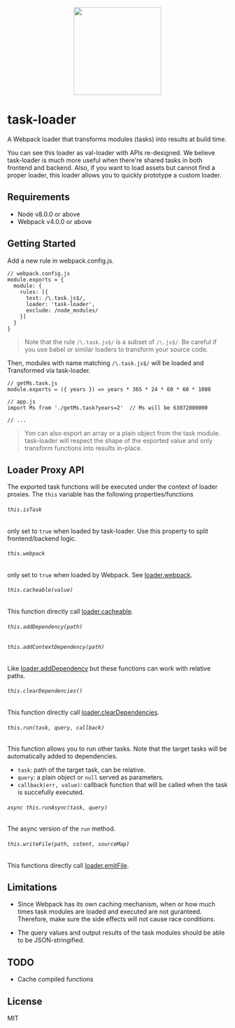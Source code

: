 <div align="center">
  <a href="https://github.com/webpack/webpack">
    <img width="200" height="200" src="https://webpack.js.org/assets/icon-square-big.svg">
  </a>
</div>

# task-loader

A Webpack loader that transforms modules (tasks) into results at build time.

You can see this loader as val-loader with APIs re-designed. We believe
task-loader is much more useful when there're shared tasks in both frontend and
backend. Also, if you want to load assets but cannot find a proper loader, this
loader allows you to quickly prototype a custom loader.

## Requirements

- Node v8.0.0 or above
- Webpack v4.0.0 or above

## Getting Started

Add a new rule in webpack.config.js.

```
// webpack.config.js
module.exports = {
  module: {
    rules: [{
      test: /\.task.js$/,
      loader: 'task-loader',
      exclude: /node_modules/
    }]
  }
}
```

> Note that the rule `/\.task.js$/` is a subset of `/\.js$/`. Be careful if you use
> babel or similar loaders to transform your source code.

Then, modules with name matching `/\.task.js$/` will be loaded and Transformed via task-loader.

```
// getMs.task.js
module.exports = ({ years }) => years * 365 * 24 * 60 * 60 * 1000

```

```
// app.js
import Ms from './getMs.task?years=2'  // Ms will be 63072000000

// ...
```

> Yon can also export an array or a plain object from the task module.
> task-loader will respect the shape of the exported value and only transform
> functions into results in-place.

## Loader Proxy API

The exported task functions will be executed under the context of loader
proxies. The `this` variable has the following properties/functions

###### `this.isTask`

only set to `true` when loaded by task-loader. Use this property to split
frontend/backend logic.

###### `this.webpack`

only set to `true` when loaded by Webpack. See [loader.webpack](https://webpack.js.org/api/loaders/#thiswebpack).

###### `this.cacheable(value)`

This function directly call [loader.cacheable](https://webpack.js.org/api/loaders/#thiscacheable).

###### `this.addDependency(path)`

###### `this.addContextDependency(path)`

Like [loader.addDependency](https://webpack.js.org/api/loaders/#thisadddependency) but these functions can work with relative paths.

###### `this.clearDependencies()`

This function directly call [loader.clearDependencies](https://webpack.js.org/api/loaders/#thiscleardependencies).

###### `this.run(task, query, callback)`

This function allows you to run other tasks. Note that the target tasks will be
automatically added to dependencies.

- `task`: path of the target task, can be relative.
- `query`: a plain object or `null` served as parameters.
- `callback(err, value)`: callback function that will be called when the task
  is succefully executed.

###### `async this.runAsync(task, query)`

The async version of the `run` method.

###### `this.writeFile(path, cotent, sourceMap)`

This functions directly call [loader.emitFile](https://webpack.js.org/api/loaders/#thisemitfile).

## Limitations

- Since Webpack has its own caching mechanism, when or how much times task modules
  are loaded and executed are not guranteed. Therefore, make sure the side effects
  will not cause race conditions.

- The query values and output results of the task modules should be able to be JSON-stringified.

## TODO

- Cache compiled functions

## License

MIT
